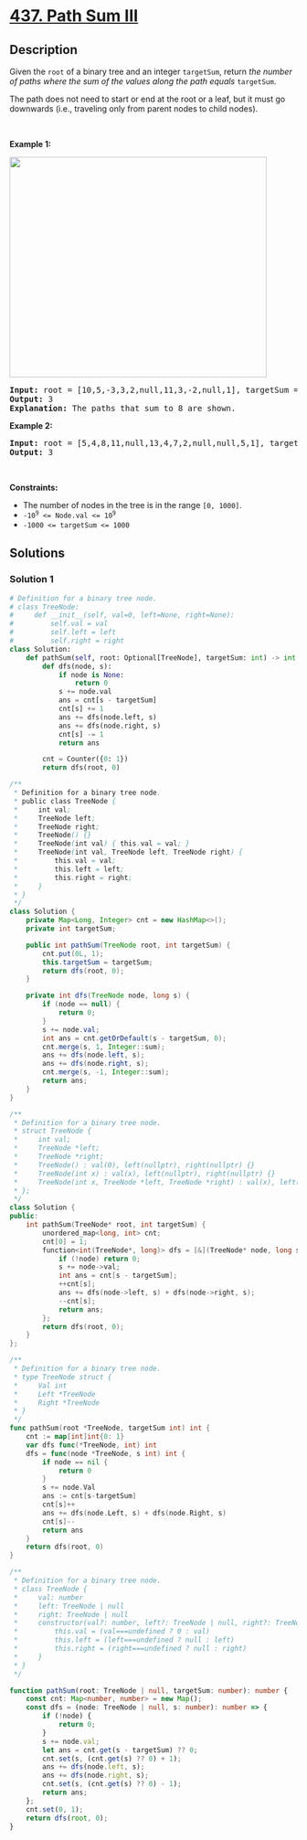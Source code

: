 # [437. Path Sum III](https://leetcode.com/problems/path-sum-iii)


## Description

<p>Given the <code>root</code> of a binary tree and an integer <code>targetSum</code>, return <em>the number of paths where the sum of the values&nbsp;along the path equals</em>&nbsp;<code>targetSum</code>.</p>

<p>The path does not need to start or end at the root or a leaf, but it must go downwards (i.e., traveling only from parent nodes to child nodes).</p>

<p>&nbsp;</p>
<p><strong class="example">Example 1:</strong></p>
<img alt="" src="https://spcdn.pages.dev/leetcode/problems/0437.Path%20Sum%20III/images/pathsum3-1-tree.jpg" style="width: 450px; height: 386px;" />
<pre>
<strong>Input:</strong> root = [10,5,-3,3,2,null,11,3,-2,null,1], targetSum = 8
<strong>Output:</strong> 3
<strong>Explanation:</strong> The paths that sum to 8 are shown.
</pre>

<p><strong class="example">Example 2:</strong></p>

<pre>
<strong>Input:</strong> root = [5,4,8,11,null,13,4,7,2,null,null,5,1], targetSum = 22
<strong>Output:</strong> 3
</pre>

<p>&nbsp;</p>
<p><strong>Constraints:</strong></p>

<ul>
	<li>The number of nodes in the tree is in the range <code>[0, 1000]</code>.</li>
	<li><code>-10<sup>9</sup> &lt;= Node.val &lt;= 10<sup>9</sup></code></li>
	<li><code>-1000 &lt;= targetSum &lt;= 1000</code></li>
</ul>

## Solutions

### Solution 1

<!-- tabs:start -->

```python
# Definition for a binary tree node.
# class TreeNode:
#     def __init__(self, val=0, left=None, right=None):
#         self.val = val
#         self.left = left
#         self.right = right
class Solution:
    def pathSum(self, root: Optional[TreeNode], targetSum: int) -> int:
        def dfs(node, s):
            if node is None:
                return 0
            s += node.val
            ans = cnt[s - targetSum]
            cnt[s] += 1
            ans += dfs(node.left, s)
            ans += dfs(node.right, s)
            cnt[s] -= 1
            return ans

        cnt = Counter({0: 1})
        return dfs(root, 0)
```

```java
/**
 * Definition for a binary tree node.
 * public class TreeNode {
 *     int val;
 *     TreeNode left;
 *     TreeNode right;
 *     TreeNode() {}
 *     TreeNode(int val) { this.val = val; }
 *     TreeNode(int val, TreeNode left, TreeNode right) {
 *         this.val = val;
 *         this.left = left;
 *         this.right = right;
 *     }
 * }
 */
class Solution {
    private Map<Long, Integer> cnt = new HashMap<>();
    private int targetSum;

    public int pathSum(TreeNode root, int targetSum) {
        cnt.put(0L, 1);
        this.targetSum = targetSum;
        return dfs(root, 0);
    }

    private int dfs(TreeNode node, long s) {
        if (node == null) {
            return 0;
        }
        s += node.val;
        int ans = cnt.getOrDefault(s - targetSum, 0);
        cnt.merge(s, 1, Integer::sum);
        ans += dfs(node.left, s);
        ans += dfs(node.right, s);
        cnt.merge(s, -1, Integer::sum);
        return ans;
    }
}
```

```cpp
/**
 * Definition for a binary tree node.
 * struct TreeNode {
 *     int val;
 *     TreeNode *left;
 *     TreeNode *right;
 *     TreeNode() : val(0), left(nullptr), right(nullptr) {}
 *     TreeNode(int x) : val(x), left(nullptr), right(nullptr) {}
 *     TreeNode(int x, TreeNode *left, TreeNode *right) : val(x), left(left), right(right) {}
 * };
 */
class Solution {
public:
    int pathSum(TreeNode* root, int targetSum) {
        unordered_map<long, int> cnt;
        cnt[0] = 1;
        function<int(TreeNode*, long)> dfs = [&](TreeNode* node, long s) -> int {
            if (!node) return 0;
            s += node->val;
            int ans = cnt[s - targetSum];
            ++cnt[s];
            ans += dfs(node->left, s) + dfs(node->right, s);
            --cnt[s];
            return ans;
        };
        return dfs(root, 0);
    }
};
```

```go
/**
 * Definition for a binary tree node.
 * type TreeNode struct {
 *     Val int
 *     Left *TreeNode
 *     Right *TreeNode
 * }
 */
func pathSum(root *TreeNode, targetSum int) int {
	cnt := map[int]int{0: 1}
	var dfs func(*TreeNode, int) int
	dfs = func(node *TreeNode, s int) int {
		if node == nil {
			return 0
		}
		s += node.Val
		ans := cnt[s-targetSum]
		cnt[s]++
		ans += dfs(node.Left, s) + dfs(node.Right, s)
		cnt[s]--
		return ans
	}
	return dfs(root, 0)
}
```

```ts
/**
 * Definition for a binary tree node.
 * class TreeNode {
 *     val: number
 *     left: TreeNode | null
 *     right: TreeNode | null
 *     constructor(val?: number, left?: TreeNode | null, right?: TreeNode | null) {
 *         this.val = (val===undefined ? 0 : val)
 *         this.left = (left===undefined ? null : left)
 *         this.right = (right===undefined ? null : right)
 *     }
 * }
 */

function pathSum(root: TreeNode | null, targetSum: number): number {
    const cnt: Map<number, number> = new Map();
    const dfs = (node: TreeNode | null, s: number): number => {
        if (!node) {
            return 0;
        }
        s += node.val;
        let ans = cnt.get(s - targetSum) ?? 0;
        cnt.set(s, (cnt.get(s) ?? 0) + 1);
        ans += dfs(node.left, s);
        ans += dfs(node.right, s);
        cnt.set(s, (cnt.get(s) ?? 0) - 1);
        return ans;
    };
    cnt.set(0, 1);
    return dfs(root, 0);
}
```

<!-- tabs:end -->

<!-- end -->
